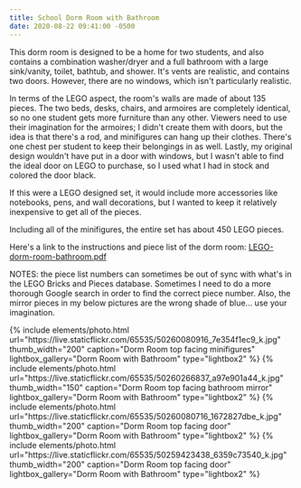 ```yaml
---
title: School Dorm Room with Bathroom
date: 2020-08-22 09:41:00 -0500
---
```


This dorm room is designed to be a home for two students, and also contains a combination washer/dryer and a full bathroom with a large sink/vanity, toilet, bathtub, and shower. It's vents are realistic, and contains two doors. However, there are no windows, which isn't particularly realistic.

In terms of the LEGO aspect, the room's walls are made of about 135 pieces. The two beds, desks, chairs, and armoires are completely identical, so no one student gets more furniture than any other. Viewers need to use their imagination for the armoires; I didn't create them with doors, but the idea is that there's a rod, and minifigures can hang up their clothes. There's one chest per student to keep their belongings in as well. Lastly, my original design wouldn't have put in a door with windows, but I wasn't able to find the ideal door on LEGO to purchase, so I used what I had in stock and colored the door black.

If this were a LEGO designed set, it would include more accessories like notebooks, pens, and wall decorations, but I wanted to keep it relatively inexpensive to get all of the pieces.

Including all of the minifigures, the entire set has about 450 LEGO pieces.

Here's a link to the instructions and piece list of the dorm room: <a href="/assets/resources/LEGO-dorm-room-bathroom.pdf" target="_blank">LEGO-dorm-room-bathroom.pdf</a>

NOTES: the piece list numbers can sometimes be out of sync with what's in the LEGO Bricks and Pieces database. Sometimes I need to do a more thorough Google search in order to find the correct piece number. Also, the mirror pieces in my below pictures are the wrong shade of blue... use your imagination.

<div class="text-center">
  {% include elements/photo.html
      url="https://live.staticflickr.com/65535/50260080916_7e354f1ec9_k.jpg"
      thumb_width="200" caption="Dorm Room top facing minifigures" lightbox_gallery="Dorm Room with Bathroom" type="lightbox2"
  %}
  {% include elements/photo.html
      url="https://live.staticflickr.com/65535/50260266837_a97e901a44_k.jpg"
      thumb_width="150" caption="Dorm Room top facing bathroom mirror" lightbox_gallery="Dorm Room with Bathroom" type="lightbox2"
  %}
  {% include elements/photo.html
      url="https://live.staticflickr.com/65535/50260080716_1672827dbe_k.jpg"
      thumb_width="200" caption="Dorm Room top facing door" lightbox_gallery="Dorm Room with Bathroom" type="lightbox2"
  %}
  {% include elements/photo.html
      url="https://live.staticflickr.com/65535/50259423438_6359c73540_k.jpg"
      thumb_width="200" caption="Dorm Room top facing door" lightbox_gallery="Dorm Room with Bathroom" type="lightbox2"
  %}
</div>
